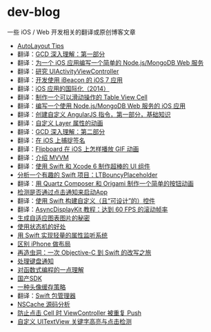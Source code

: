 dev-blog
========

一些 iOS / Web 开发相关的翻译或原创博客文章

- [AutoLayout Tips](https://github.com/nixzhu/dev-blog/blob/master/autolayout-tips.md)
- 翻译：[GCD 深入理解：第一部分](https://github.com/nixzhu/dev-blog/blob/master/2014-04-19-grand-central-dispatch-in-depth-part-1.md)
- 翻译：[为一个 iOS 应用编写一个简单的 Node.js/MongoDB Web 服务](https://github.com/nixzhu/dev-blog/blob/master/2014-04-21-write-a-simple-nodejs-mongodb-web-service-for-an-ios-app.md)
- 翻译：[研究 UIActivityViewController](https://github.com/nixzhu/dev-blog/blob/master/2014-04-22-ui-activity-viewcontroller.md)
- 翻译：[开发使用 iBeacon 的 iOS 7 应用](https://github.com/nixzhu/dev-blog/blob/master/2014-04-23-ios7-ibeacons-tutorial.md)
- 翻译：[iOS 应用的国际化（2014）](https://github.com/nixzhu/dev-blog/blob/master/2014-04-24-internationalization-tutorial-for-ios-2014.md)
- 翻译：[制作一个可以滑动操作的 Table View Cell](https://github.com/nixzhu/dev-blog/blob/master/2014-04-26-make-swipeable-table-view-cell-actions-without-going-nuts-scroll-views.md)
- 翻译：[编写一个使用 Node.js/MongoDB Web 服务的 iOS 应用](https://github.com/nixzhu/dev-blog/blob/master/2014-04-29-write-ios-app-uses-node-jsmongodb-web-service.md)
- 翻译：[创建自定义 AngularJS 指令，第一部分，基础知识](https://github.com/nixzhu/dev-blog/blob/master/2014-05-03-creating-custom-angularjs-directives-part-1-the-fundamentals.md)
- 翻译：[自定义 Layer 属性的动画](https://github.com/nixzhu/dev-blog/blob/master/2014-05-10-animating-custom-layer-properties.md)
- 翻译：[GCD 深入理解：第二部分](https://github.com/nixzhu/dev-blog/blob/master/2014-05-14-grand-central-dispatch-in-depth-part-2.md)
- 翻译：[在 iOS 上捕捉签名](https://github.com/nixzhu/dev-blog/blob/master/2014-05-27-capture-a-signature-on-ios.md)
- 翻译：[Flipboard 在 iOS 上怎样播放 GIF 动画](https://github.com/nixzhu/dev-blog/blob/master/2014-06-01-animated-gif.md)
- 翻译：[介绍 MVVM](https://github.com/nixzhu/dev-blog/blob/master/2014-06-10-mvvm.md)
- 翻译：[使用 Swift 和 Xcode 6 制作超棒的 UI 组件](https://github.com/nixzhu/dev-blog/blob/master/2014-06-10-make-awesome-ui-components-ios-8-using-swift-xcode-6.md)
- [分析一个有趣的 Swift 项目：LTBouncyPlaceholder](https://github.com/nixzhu/dev-blog/blob/master/2014-06-12-LTBouncyPlaceholder.md)
- 翻译：[用 Quartz Composer 和 Origami 制作一个简单的按钮动画](https://github.com/nixzhu/dev-blog/blob/master/2014-06-22-quartz-composer-and-origami-tutorial-button-animation.md)
- [检测是否通过点击通知来启动App](https://github.com/nixzhu/dev-blog/blob/master/2014-09-30-detect-launch-from-notification.md)
- 翻译：[使用 Swift 构建自定义（且“可设计”的）控件](https://github.com/nixzhu/dev-blog/blob/master/2014-11-20-build-custom-control-in-swift.md)
- 翻译：[AsyncDisplayKit 教程：达到 60 FPS 的滚动帧率](https://github.com/nixzhu/dev-blog/blob/master/2014-11-22-asyncdisplaykit-tutorial-achieving-60-fps-scrolling.md)
- [生成自适应图表图片的秘密](https://github.com/nixzhu/dev-blog/blob/master/2015-04-08-adaptive-chart.md)
- [使用状态机的好处](https://github.com/nixzhu/dev-blog/blob/master/2015-04-23-state-machine.md)
- [用 Swift 实现轻量的属性监听系统](https://github.com/nixzhu/dev-blog/blob/master/2015-04-30-property-listener.md)
- [区别 iPhone 做布局](https://github.com/nixzhu/dev-blog/blob/master/2015-05-18-screen-model.md)
- [再造虫洞：一次 Objective-C 到 Swift 的改写之旅](https://github.com/nixzhu/dev-blog/blob/master/2015-05-27-wormhole.md)
- [处理键盘通知](https://github.com/nixzhu/dev-blog/blob/master/2015-07-27-keyboard-man.md)
- [对函数式编程的一点理解](https://github.com/nixzhu/dev-blog/blob/master/2015-07-30-functional-programming.md)
- [国产SDK](https://github.com/nixzhu/dev-blog/blob/master/2015-09-18-monkey-king.md)
- [一种头像缓存策略](https://github.com/nixzhu/dev-blog/blob/master/2015-10-08-navi.md)
- 翻译：[Swift 包管理器](https://github.com/nixzhu/dev-blog/blob/master/2015-12-04-swift-package-manager.md)
- [NSCache 源码分析](https://github.com/nixzhu/dev-blog/blob/master/2015-12-09-nscache.md)
- [防止点击 Cell 时 ViewController 被重复 Push]( https://github.com/nixzhu/dev-blog/blob/master/2016-01-04-duplicate-push.md)
- [自定义 UITextView 关键字高亮与点击检测](https://github.com/nixzhu/dev-blog/blob/master/2016-01-14-mention-in-textview.md)
